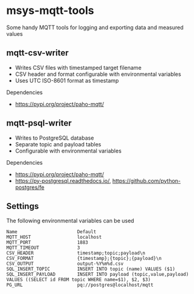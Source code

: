 # msys-mqtt-tools #
Some handy MQTT tools for logging and exporting data and measured values


## mqtt-csv-writer ##
  - Writes CSV files with timestamped target filename
  - CSV header and format configurable with environmental variables
  - Uses UTC ISO-8601 format as timestamp


Dependencies
  - <https://pypi.org/project/paho-mqtt/>

## mqtt-psql-writer ##
  - Writes to PostgreSQL database
  - Separate topic and payload tables
  - Configurable with environmental variables

Dependencies
  - <https://pypi.org/project/paho-mqtt/>
  - <https://py-postgresql.readthedocs.io/>, <https://github.com/python-postgres/fe>


## Settings ##
The following environmental variables can be used

    Name                      Default
    MQTT_HOST                 localhost
    MQTT_PORT                 1883
    MQTT_TIMEOUT              3
    CSV_HEADER                timestamp;topic;payload\n
    CSV_FORMAT                {timestamp};{topic};{payload}\n
    CSV_OUTPUT                output-%Y%m%d.csv
    SQL_INSERT_TOPIC          INSERT INTO topic (name) VALUES ($1)
    SQL_INSERT_PAYLOAD        INSERT INTO payload (topic,value,payload) VALUES ((SELECT id FROM topic WHERE name=$1), $2, $3)
    PG_URL                    pq://postgres@localhost/mqtt

